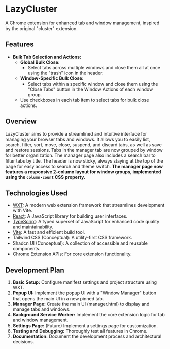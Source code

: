 # LazyCluster

A Chrome extension for enhanced tab and window management, inspired by the original "cluster" extension.

## Features

- **Bulk Tab Selection and Actions:**
  - **Global Bulk Close:**
    - Select tabs across multiple windows and close them all at once using the "trash" icon in the header.
  - **Window-Specific Bulk Close:**
    - Select tabs within a specific window and close them using the "Close Tabs" button in the Window Actions of each window group.
  - Use checkboxes in each tab item to select tabs for bulk close actions.

## Overview

LazyCluster aims to provide a streamlined and intuitive interface for managing your browser tabs and windows. It allows you to easily list, search, filter, sort, move, close, suspend, and discard tabs, as well as save and restore sessions. Tabs in the manager tab are now grouped by window for better organization. The manager page also includes a search bar to filter tabs by title.
The header is now sticky, always staying at the top of the page for easy access to search and theme switch.
**The manager page now features a responsive 2-column layout for window groups, implemented using the `column-count` CSS property.**

## Technologies Used

- [WXT](https://wxt.dev/): A modern web extension framework that streamlines development with Vite.
- [React](https://react.dev/): A JavaScript library for building user interfaces.
- [TypeScript](https://www.typescriptlang.org/): A typed superset of JavaScript for enhanced code quality and maintainability.
- [Vite](https://vitejs.dev/): A fast and efficient build tool.
- Tailwind CSS (Conceptual): A utility-first CSS framework.
- Shadcn UI (Conceptual): A collection of accessible and reusable components.
- Chrome Extension APIs: For core extension functionality.

## Development Plan

1.  **Basic Setup:** Configure manifest settings and project structure using WXT.
2.  **Popup UI:** Implement the popup UI with a "Window Manager" button that opens the main UI in a new pinned tab.
3.  **Manager Page:** Create the main UI (manager.html) to display and manage tabs and windows.
4.  **Background Service Worker:** Implement the core extension logic for tab and window management.
5.  **Settings Page:** (Future) Implement a settings page for customization.
6.  **Testing and Debugging:** Thoroughly test all features in Chrome.
7.  **Documentation:** Document the development process and architectural decisions.
